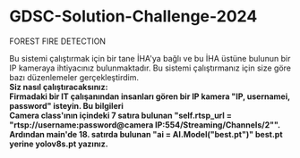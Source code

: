 # GDSC-Solution-Challenge-2024
FOREST FIRE DETECTION

Bu sistemi çalıştırmak için bir tane İHA'ya bağlı ve bu İHA üstüne bulunun bir IP kameraya ihtiyacınız bulunmaktadır. Bu sistemi çalıştırmanız için size göre bazı düzenlemeler gerçekleştirdim.<br>
<b>Siz nasıl çalıştıracaksınız:<br><b>
Firmadaki bir IT çalışanından insanları gören bir IP kamera "IP, usernamei, password" isteyin. Bu bilgileri <br>Camera class'ının içindeki 7 satıra bulunan "self.rtsp_url = "rtsp://<b>username:password@camera IP<b>:554/Streaming/Channels/2"".<br>
Ardından main'de 18. satırda bulunan "ai = AI.Model("best.pt")" <b>best.pt<b> yerine <b>yolov8s.pt<b> yazınız.
